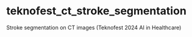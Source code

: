 # teknofest_ct_stroke_segmentation
 Stroke segmentation on CT images (Teknofest 2024 AI in Healthcare)

